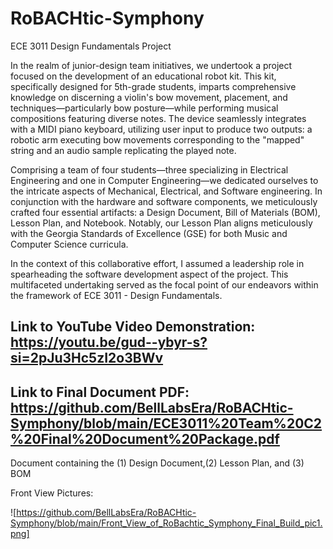 # RoBACHtic-Symphony
ECE 3011 Design Fundamentals Project


In the realm of junior-design team initiatives, we undertook a project focused on the development of an educational robot kit. This kit, specifically designed for 5th-grade students, imparts comprehensive knowledge on discerning a violin's bow movement, placement, and techniques—particularly bow posture—while performing musical compositions featuring diverse notes. The device seamlessly integrates with a MIDI piano keyboard, utilizing user input to produce two outputs: a robotic arm executing bow movements corresponding to the "mapped" string and an audio sample replicating the played note.

Comprising a team of four students—three specializing in Electrical Engineering and one in Computer Engineering—we dedicated ourselves to the intricate aspects of Mechanical, Electrical, and Software engineering. In conjunction with the hardware and software components, we meticulously crafted four essential artifacts: a Design Document, Bill of Materials (BOM), Lesson Plan, and Notebook. Notably, our Lesson Plan aligns meticulously with the Georgia Standards of Excellence (GSE) for both Music and Computer Science curricula.

In the context of this collaborative effort, I assumed a leadership role in spearheading the software development aspect of the project. This multifaceted undertaking served as the focal point of our endeavors within the framework of ECE 3011 - Design Fundamentals.


## Link to YouTube Video Demonstration: https://youtu.be/gud--ybyr-s?si=2pJu3Hc5zI2o3BWv

## Link to Final Document PDF: https://github.com/BellLabsEra/RoBACHtic-Symphony/blob/main/ECE3011%20Team%20C2%20Final%20Document%20Package.pdf

Document containing the (1) Design Document,(2) Lesson Plan, and (3) BOM

Front View Pictures:

![https://github.com/BellLabsEra/RoBACHtic-Symphony/blob/main/Front_View_of_RoBachtic_Symphony_Final_Build_pic1.png]
